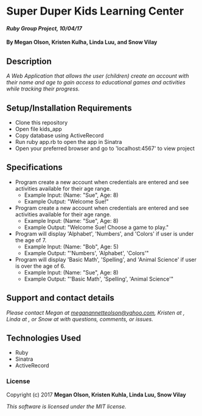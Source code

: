 # Super Duper Kids Learning Center

#### _Ruby Group Project, 10/04/17_

#### By Megan Olson, Kristen Kulha, Linda Luu, and Snow Vilay

## Description

_A Web Application that allows the user (children) create an account with their name and age to gain access to educational games and activities while tracking their progress._

## Setup/Installation Requirements

* Clone this repository
* Open file kids_app
* Copy database using ActiveRecord
* Run ruby app.rb to open the app in Sinatra
* Open your preferred browser and go to 'localhost:4567' to view project

## Specifications

* Program create a new account when credentials are entered and see activities available for their age range.
  * Example Input: (Name: "Sue", Age: 8)
  * Example Output: "Welcome Sue!"
* Program create a new account when credentials are entered and see activities available for their age range.
  * Example Input: (Name: "Sue", Age: 8)
  * Example Output: "Welcome Sue! Choose a game to play."
* Program will display 'Alphabet', 'Numbers', and 'Colors' if user is under the age of 7.
  * Example Input: (Name: "Bob", Age: 5)
  * Example Output: "'Numbers', 'Alphabet', 'Colors'"
* Program will display 'Basic Math', 'Spelling', and 'Animal Science' if user is over the age of 6.
  * Example Input: (Name: "Sue", Age: 8)
  * Example Output: "'Basic Math', 'Spelling', 'Animal Science'"


## Support and contact details

_Please contact Megan at meganannetteolson@yahoo.com, Kristen at  , Linda at  , or Snow at with questions, comments, or issues._

## Technologies Used

* Ruby
* Sinatra
* ActiveRecord

### License

Copyright (c) 2017 **Megan Olson, Kristen Kuhla, Linda Luu, Snow Vilay**

*This software is licensed under the MIT license.*
